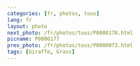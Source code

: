 ```yaml
---
categories: [fr, photos, tous]
lang: fr
layout: photo
next_photo: /fr/photos/tous/P0000170.html
picname: P0000177
prev_photo: /fr/photos/tous/P0000073.html
tags: [Giraffe, Grass]
---
```

